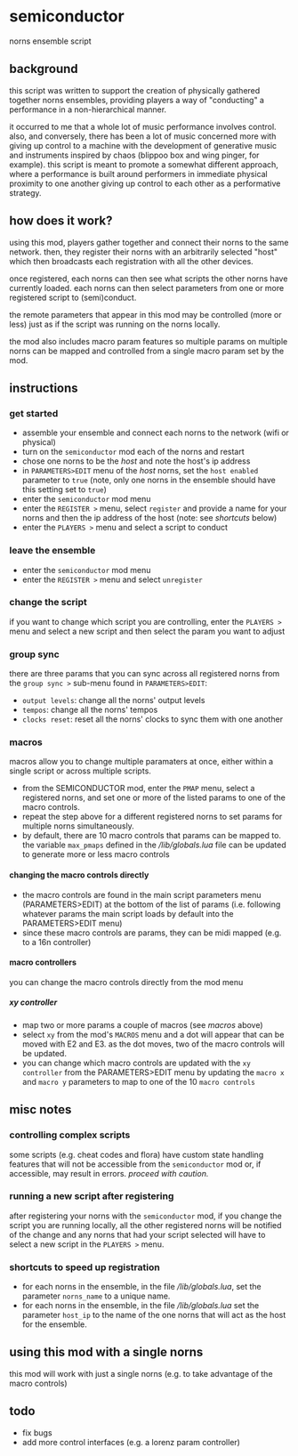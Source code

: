 # semiconductor

norns ensemble script

## background
this script was written to support the creation of physically gathered together norns ensembles, providing players a way of "conducting" a performance in a non-hierarchical manner.

it occurred to me that a whole lot of music performance involves control. also, and conversely, there has been a lot of music concerned more with giving up control to a machine with the development of generative music and instruments inspired by chaos (blippoo box and wing pinger, for example). this script is meant to promote a somewhat different approach, where a performance is built around performers in immediate physical proximity to one another giving up control to each other as a performative strategy.

## how does it work?
using this mod, players gather together and connect their norns to the same network.
then, they register their norns with an arbitrarily selected "host" which then broadcasts each registration with all the other devices.

once registered, each norns can then see what scripts the other norns have currently loaded. each norns can then select parameters from one or more registered script to (semi)conduct.

the remote parameters that appear in this mod may be controlled (more or less) just as if the script was running on the norns locally.

the mod also includes macro param features so multiple params on multiple norns can be mapped and controlled from a single macro param set by the mod. 

## instructions

### get started

* assemble your ensemble and connect each norns to the network (wifi or physical)
* turn on the `semiconductor` mod each of the norns and restart
* chose one norns to be the *host* and note the host's ip address 
* in `PARAMETERS>EDIT` menu of the *host* norns, set the `host enabled` parameter to `true` (note, only one norns in the ensemble should have this setting set to `true`) 
* enter the `semiconductor` mod menu
* enter the `REGISTER >` menu, select `register` and provide a name for your norns and then the ip address of the host (note: see *shortcuts* below)
* enter the `PLAYERS >` menu and select a script to conduct 

### leave the ensemble
* enter the `semiconductor` mod menu
* enter the `REGISTER >` menu and select `unregister`

### change the script
if you want to change which script you are controlling, enter the `PLAYERS >` menu and select a new script and then select the param you want to adjust

### group sync
there are three params that you can sync across all registered norns from the `group sync >` sub-menu found in `PARAMETERS>EDIT`:

* `output levels`: change all the norns' output levels 
* `tempos`: change all the norns' tempos
* `clocks reset`: reset all the norns' clocks to sync them with one another 

### macros
macros allow you to change multiple paramaters at once, either within a single script or across multiple scripts.

* from the SEMICONDUCTOR mod, enter the `PMAP` menu, select a registered norns, and set one or more of the listed params to one of the macro controls. 
* repeat the step above for a different registered norns to set params for multiple norns simultaneously.
* by default, there are 10 macro controls that params can be mapped to. the variable `max_pmaps` defined in the */lib/globals.lua* file can be updated to generate more or less macro controls

#### changing the macro controls directly
* the macro controls are found in the main script parameters menu (PARAMETERS>EDIT) at the bottom of the list of params (i.e. following whatever params the main script loads by default into the PARAMETERS>EDIT menu)
* since these macro controls are params, they can be midi mapped (e.g. to a 16n controller)

#### macro controllers
you can change the macro controls directly from the mod menu 
##### xy controller
* map two or more params a couple of macros (see *macros* above)
* select `xy` from the mod's `MACROS` menu and a dot will appear that can be moved with E2 and E3. as the dot moves, two of the macro controls will be updated.
* you can change which macro controls are updated with the `xy controller` from the PARAMETERS>EDIT menu by updating the `macro x` and `macro y` parameters to map to one of the 10 `macro controls`

## misc notes
### controlling complex scripts 
some scripts (e.g. cheat codes and flora) have custom state handling features that will not be accessible from the `semiconductor` mod or, if accessible, may result in errors. *proceed with caution.*

### running a new script after registering
after registering your norns with the `semiconductor` mod, if you change the script you are running locally, all the other registered norns will be notified of the change and any norns that had your script selected will have to select a new script in the `PLAYERS >` menu.

### shortcuts to speed up registration
* for each norns in the ensemble, in the file */lib/globals.lua*, set the parameter `norns_name` to a unique name.
* for each norns in the ensemble, in the file */lib/globals.lua* set the parameter `host_ip` to the name of the one norns that will act as the host for the ensemble.

## using this mod with a single norns
this mod will work with just a single norns (e.g. to take advantage of the macro controls)

## todo
* fix bugs
* add more control interfaces (e.g. a lorenz param controller)


